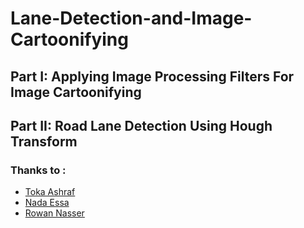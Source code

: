 # Lane-Detection-and-Image-Cartoonifying

## Part I: Applying Image Processing Filters For Image Cartoonifying

## Part II: Road Lane Detection Using Hough Transform

### Thanks to :
- [Toka Ashraf](https://github.com/TokaAshraf12)
- [Nada Essa](https://github.com/nada-086)
- [Rowan Nasser](https://github.com/rowannasser)
